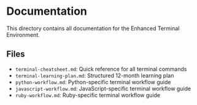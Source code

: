 # Documentation

This directory contains all documentation for the Enhanced Terminal Environment.

## Files
- `terminal-cheatsheet.md`: Quick reference for all terminal commands
- `terminal-learning-plan.md`: Structured 12-month learning plan
- `python-workflow.md`: Python-specific terminal workflow guide
- `javascript-workflow.md`: JavaScript-specific terminal workflow guide
- `ruby-workflow.md`: Ruby-specific terminal workflow guide
